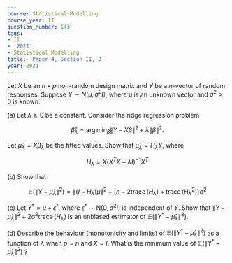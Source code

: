 ```yaml
---
course: Statistical Modelling
course_year: II
question_number: 143
tags:
- II
- '2021'
- Statistical Modelling
title: 'Paper 4, Section II, J '
year: 2021
---
```




Let $X$ be an $n \times p$ non-random design matrix and $Y$ be a $n$-vector of random responses. Suppose $Y \sim N\left(\mu, \sigma^{2} I\right)$, where $\mu$ is an unknown vector and $\sigma^{2}>0$ is known.

(a) Let $\lambda \geqslant 0$ be a constant. Consider the ridge regression problem

$$\hat{\beta}_{\lambda}=\arg \min _{\beta}\|Y-X \beta\|^{2}+\lambda\|\beta\|^{2} .$$

Let $\hat{\mu}_{\lambda}=X \hat{\beta}_{\lambda}$ be the fitted values. Show that $\hat{\mu}_{\lambda}=H_{\lambda} Y$, where

$$H_{\lambda}=X\left(X^{T} X+\lambda I\right)^{-1} X^{T}$$

(b) Show that

$$\mathbb{E}\left(\left\|Y-\hat{\mu}_{\lambda}\right\|^{2}\right)=\left\|\left(I-H_{\lambda}\right) \mu\right\|^{2}+\left\{n-2 \operatorname{trace}\left(H_{\lambda}\right)+\operatorname{trace}\left(H_{\lambda}^{2}\right)\right\} \sigma^{2}$$

(c) Let $Y^{*}=\mu+\epsilon^{*}$, where $\epsilon^{*} \sim \mathrm{N}\left(0, \sigma^{2} I\right)$ is independent of $Y$. Show that $\left\|Y-\hat{\mu}_{\lambda}\right\|^{2}+2 \sigma^{2} \operatorname{trace}\left(H_{\lambda}\right)$ is an unbiased estimator of $\mathbb{E}\left(\left\|Y^{*}-\hat{\mu}_{\lambda}\right\|^{2}\right)$.

(d) Describe the behaviour (monotonicity and limits) of $\mathbb{E}\left(\left\|Y^{*}-\hat{\mu}_{\lambda}\right\|^{2}\right)$ as a function of $\lambda$ when $p=n$ and $X=I$. What is the minimum value of $\mathbb{E}\left(\left\|Y^{*}-\hat{\mu}_{\lambda}\right\|^{2}\right)$ ?